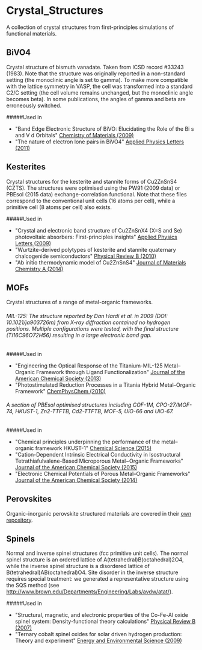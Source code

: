 # Crystal_Structures

A collection of crystal structures from first-principles simulations of functional materials.


BiVO4
------
Crystal structure of bismuth vanadate. Taken from ICSD record #33243 (1983). Note that the structure was originally reported in a non-standard setting (the monoclinic angle is set to gamma). To make more compatible with the lattice symmetry in VASP, the cell was transformed into a standard C2/C setting (the cell volume remains unchanged, but the monoclinic angle becomes beta). In some publications, the angles of gamma and beta are erroneously switched. 

#####Used in
- "Band Edge Electronic Structure of BiVO: Elucidating the Role of the Bi s and V d Orbitals" [Chemistry of Materials (2009)](http://pubs.acs.org/doi/abs/10.1021/cm802894z) 
- "The nature of electron lone pairs in BiVO4" [Applied Physics Letters (2011)](http://scitation.aip.org/content/aip/journal/apl/98/21/10.1063/1.3593012)


Kesterites
------
Crystal structures for the kesterite and stannite forms of Cu2ZnSnS4 (CZTS). The structures were optimised using the PW91 (2009 data) or PBEsol (2015 data) exchange-correlation functional. Note that these files correspond to the conventional unit cells (16 atoms per cell), while a primitive cell (8 atoms per cell) also exists. 

#####Used in
- "Crystal and electronic band structure of Cu2ZnSnX4 (X=S and Se) photovoltaic absorbers: First-principles insights" [Applied Physics Letters (2009)](http://scitation.aip.org/content/aip/journal/apl/94/4/10.1063/1.3074499)
- "Wurtzite-derived polytypes of kesterite and stannite quaternary chalcogenide semiconductors" [Physical Review B (2010)](http://journals.aps.org/prb/abstract/10.1103/PhysRevB.82.195203)
- "Ab initio thermodynamic model of Cu2ZnSnS4" [Journal of Materials Chemistry A (2014)](http://pubs.rsc.org/en/Content/ArticleLanding/2014/TA/c4ta00892h#!divAbstract)


MOFs
------
Crystal structures of a range of metal-organic frameworks. 

###### MIL-125: The structure reported by Dan Hardi et al. in 2009 (DOI: 10.1021/ja903726m) from X-ray diffraction contained no hydrogen positions. Multiple configurations were tested, with the final structure (Ti16C96O72H56) resulting in a large electronic band gap.

#####Used in
- "Engineering the Optical Response of the Titanium-MIL-125 Metal–Organic Framework through Ligand Functionalization" [Journal of the American Chemical Society (2013)](http://pubs.acs.org/doi/abs/10.1021/ja405350u) 
- "Photostimulated Reduction Processes in a Titania Hybrid Metal–Organic Framework" [ChemPhysChem (2010)](http://onlinelibrary.wiley.com/doi/10.1002/cphc.201000306/abstract)

###### A section of PBEsol optimised structures including COF-1M, CPO-27/MOF-74, HKUST-1, Zn2-TTFTB, Cd2-TTFTB, MOF-5, UiO-66 and UiO-67. 

#####Used in
- "Chemical principles underpinning the performance of the metal–organic framework HKUST-1" [Chemical Science (2015)](http://pubs.rsc.org/en/Content/ArticleLanding/2015/SC/C5SC01489A#!divAbstract) 
- "Cation-Dependent Intrinsic Electrical Conductivity in Isostructural Tetrathiafulvalene-Based Microporous Metal−Organic Frameworks" [Journal of the American Chemical Society (2015)](http://pubs.acs.org/doi/abs/10.1021/ja512437u)
- "Electronic Chemical Potentials of Porous Metal–Organic Frameworks" [Journal of the American Chemical Society (2014)](http://pubs.acs.org/doi/full/10.1021/ja4110073)


Perovskites
------
Organic-inorganic perovskite structured materials are covered in their [own repository](https://github.com/WMD-Bath/Hybrid-perovskites).


Spinels
------
Normal and inverse spinel structures (fcc primitive unit cells). The normal spinel structure is an ordered lattice of A(tetrahedral)B(octahedral)2O4, while the inverse spinel structure is a disordered lattice of B(tetrahedral)AB(octahedral)O4. Site disorder in the inverse structure requires special treatment: we generated a representative structure using the SQS method (see http://www.brown.edu/Departments/Engineering/Labs/avdw/atat/).

#####Used in
- "Structural, magnetic, and electronic properties of the Co-Fe-Al oxide spinel system: Density-functional theory calculations" [Physical Review B (2007)](http://journals.aps.org/prb/abstract/10.1103/PhysRevB.76.165119)
- "Ternary cobalt spinel oxides for solar driven hydrogen production: Theory and experiment" [Energy and Environmental Science (2009)](http://pubs.rsc.org/en/Content/ArticleLanding/2009/EE/B822903A#!divAbstract)